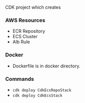 CDK project which creates

### AWS Resources

* ECR Repository
* ECS Cluster
* Alb Rule

### Docker

* Dockerfile is in docker directory.

### Commands

* `cdk deploy CdkEcsRepoStack`
* `cdk deploy CdkEcsStack`

